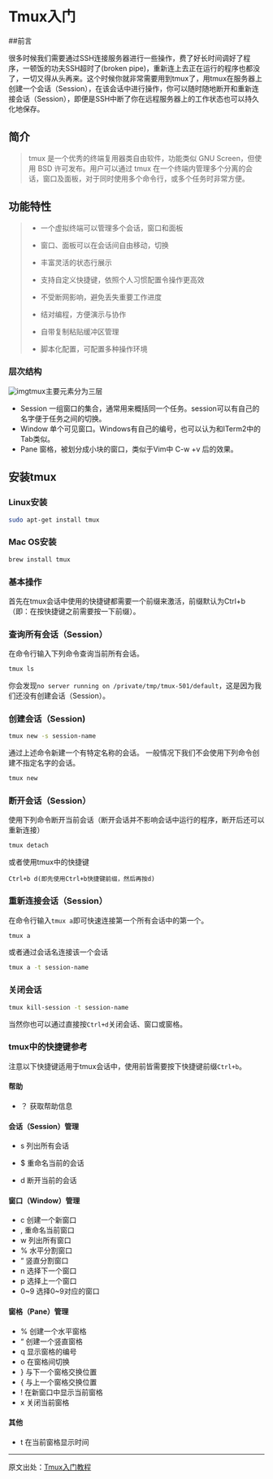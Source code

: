 #   Tmux入门

##前言

很多时候我们需要通过SSH连接服务器进行一些操作，费了好长时间调好了程序，一顿饭的功夫SSH超时了(broken pipe)，重新连上去正在运行的程序也都没了，一切又得从头再来。这个时候你就非常需要用到tmux了，用tmux在服务器上创建一个会话（Session），在该会话中进行操作，你可以随时随地断开和重新连接会话（Session），即便是SSH中断了你在远程服务器上的工作状态也可以持久化地保存。

## 简介

>tmux 是一个优秀的终端复用器类自由软件，功能类似 GNU Screen，但使用 BSD 许可发布。用户可以通过 tmux 在一个终端内管理多个分离的会话，窗口及面板，对于同时使用多个命令行，或多个任务时非常方便。

## 功能特性

>- 一个虚拟终端可以管理多个会话，窗口和面板
>
>- 窗口、面板可以在会话间自由移动，切换
>
>- 丰富灵活的状态行展示
>
>- 支持自定义快捷键，依照个人习惯配置令操作更高效
>
>- 不受断网影响，避免丢失重要工作进度
>
>- 结对编程，方便演示与协作
>
>- 自带复制粘贴缓冲区管理
>
>- 脚本化配置，可配置多种操作环境
>
### 层次结构

![img](https://woodenrobot.me/images/tmux%E5%85%A5%E9%97%A8%E6%8C%87%E5%8D%97tmux1.png)tmux主要元素分为三层
- Session 一组窗口的集合，通常用来概括同一个任务。session可以有自己的名字便于任务之间的切换。
- Window 单个可见窗口。Windows有自己的编号，也可以认为和ITerm2中的Tab类似。
- Pane 窗格，被划分成小块的窗口，类似于Vim中 C-w +v 后的效果。

## 安装tmux

### Linux安装

```bash
sudo apt-get install tmux
```

### Mac OS安装

```bash
brew install tmux
```

### 基本操作

首先在tmux会话中使用的快捷键都需要一个前缀来激活，前缀默认为Ctrl+b（即：在按快捷键之前需要按一下前缀）。

### 查询所有会话（Session）

在命令行输入下列命令查询当前所有会话。

```bash
tmux ls
```

你会发现`no server running on /private/tmp/tmux-501/default`，这是因为我们还没有创建会话（Session）。

### 创建会话（Session)

```bash
tmux new -s session-name
```

通过上述命令新建一个有特定名称的会话。
一般情况下我们不会使用下列命令创建不指定名字的会话。

```bash
tmux new
```

### 断开会话（Session）

使用下列命令断开当前会话（断开会话并不影响会话中运行的程序，断开后还可以重新连接）

```bash
tmux detach
```

或者使用tmux中的快捷键

```
Ctrl+b d(即先使用Ctrl+b快捷键前缀，然后再按d)
```

### 重新连接会话（Session）

在命令行输入`tmux a`即可快速连接第一个所有会话中的第一个。

```bash
tmux a
```

或者通过会话名连接该一个会话

```bash
tmux a -t session-name
```

### 关闭会话

```bash
tmux kill-session -t session-name
```

当然你也可以通过直接按`Ctrl+d`关闭会话、窗口或窗格。

### tmux中的快捷键参考

注意以下快捷键适用于tmux会话中，使用前皆需要按下快捷键前缀`Ctrl+b`。

#### 帮助

- ？ 获取帮助信息  

#### 会话（Session）管理

- s 列出所有会话

- $ 重命名当前的会话

- d 断开当前的会话

#### 窗口（Window）管理

- c 创建一个新窗口
- , 重命名当前窗口
- w 列出所有窗口
- % 水平分割窗口
- “ 竖直分割窗口
- n 选择下一个窗口
- p 选择上一个窗口
- 0~9 选择0~9对应的窗口
#### 窗格（Pane）管理

- % 创建一个水平窗格
- “ 创建一个竖直窗格
- q 显示窗格的编号
- o 在窗格间切换
- } 与下一个窗格交换位置
- { 与上一个窗格交换位置
- ! 在新窗口中显示当前窗格
- x 关闭当前窗格
#### 其他
- t 在当前窗格显示时间

---

原文出处：[Tmux入门教程](https://woodenrobot.me/2017/07/16/tmux%E5%85%A5%E9%97%A8%E6%8C%87%E5%8D%97/)


